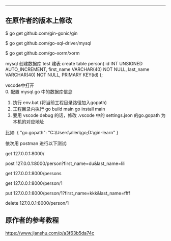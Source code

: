 ------

## 在原作者的版本上修改

$ go get github.com/gin-gonic/gin


$ go get github.com/go-sql-driver/mysql

$ go get github.com/go-xorm/xorm

mysql 创建数据库 test
建表
create table person(
id INT UNSIGNED AUTO_INCREMENT,
first_name VARCHAR(40) NOT NULL,
last_name VARCHAR(40) NOT NULL,
PRIMARY KEY(id)
);



vscode中打开  
0. 配置 mysql.go 中的数据库信息
1. 执行 env.bat (将当前工程目录路径加入gopath)
2. 工程目录内执行 
   go build main   go install main
3. 要用 vscode debug 的话，修改 .vscode 中的 settings.json 的go.gopath 为本机的对应地址

比如:
{
    "go.gopath": "C:\\Users\\allen\\go;D:\\gin-learn"
}


依次用 postman 进行以下测试:

get 127.0.0.1:8000/

post 127.0.0.1:8000/person?first_name=du&last_name=lili
  
get 127.0.0.1:8000/persons   

get 127.0.0.1:8000/person/1

put 127.0.0.1:8000/person/1?first_name=kkk&last_name=ffff

delete 127.0.0.1:8000/person/1

## 原作者的参考教程
https://www.jianshu.com/p/a3f63b5da74c
